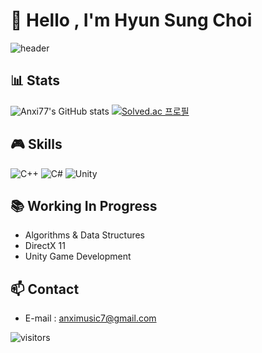 # 👋 Hello , I'm Hyun Sung Choi

![header](https://capsule-render.vercel.app/api?type=waving&color=00ff00&height=200&section=header&text=Hyun%20Sung%20Choi&fontSize=60)

## 📊 Stats
![Anxi77's GitHub stats](https://github-readme-stats.vercel.app/api?username=Anxi77&show_icons=true&theme=radical)
[![Solved.ac 프로필](http://mazassumnida.wtf/api/v2/generate_badge?boj=anximusic7)](https://solved.ac/anximusic7)

## 🎮 Skills
![C++](https://img.shields.io/badge/C++-00599C?style=for-the-badge&logo=c%2B%2B&logoColor=white)
![C#](https://img.shields.io/badge/C%23-239120?style=for-the-badge&logo=c-sharp&logoColor=white)
![Unity](https://img.shields.io/badge/Unity-000000?style=for-the-badge&logo=unity&logoColor=white)

## 📚 Working In Progress
- Algorithms & Data Structures
- DirectX 11
- Unity Game Development    

## 📫 Contact
- E-mail : anximusic7@gmail.com

![visitors](https://visitor-badge.laobi.icu/badge?page_id=Anxi77.Anxi77)
